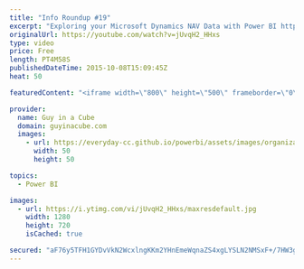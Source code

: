 ```yaml
---
title: "Info Roundup #19"
excerpt: "Exploring your Microsoft Dynamics NAV Data with Power BI http://blogs.msdn.com/b/powerbi/archive/2015/10/07/exploring-your-microsoft-dynamics-nav-data-with-power-bi.aspx  Power BI Weekly Service Update http://blogs.msdn.com/b/powerbi/archive/2015/10/06/power-bi-service-weekly-update-10-06.aspx  Sharing"
originalUrl: https://youtube.com/watch?v=jUvqH2_HHxs
type: video
price: Free
length: PT4M58S
publishedDateTime: 2015-10-08T15:09:45Z
heat: 50

featuredContent: "<iframe width=\"800\" height=\"500\" frameborder=\"0\" src=\"https://www.youtube.com/embed/jUvqH2_HHxs\" allow=\"accelerometer; autoplay; encrypted-media; gyroscope; picture-in-picture\" allowfullscreen></iframe>"

provider:
  name: Guy in a Cube
  domain: guyinacube.com
  images:
    - url: https://everyday-cc.github.io/powerbi/assets/images/organizations/guyinacube.com-50x50.jpg
      width: 50
      height: 50

topics:
  - Power BI

images:
  - url: https://i.ytimg.com/vi/jUvqH2_HHxs/maxresdefault.jpg
    width: 1280
    height: 720
    isCached: true

secured: "aF76y5TFH1GYDvVkN2WcxlngKKm2YHnEmeWqnaZS4xgLYSLN2NMSxF+/7HW3gw1WIe7lMZDf5eQUS5qgoYMVgFsakFyJBwUUCjLnJkgJU8YMAbLnj8IaATq8Ay3z2Ab29srG2c9VgHlwMSMD92tXCnUjQb99Nhuq6PpZL2BZ8XLGIkHEmjbXwrCVn3KfQ1soGvs3oHgBoElApyqJMJfgYKLHWpPSuw9EeHCKNJZVq6EbvwG2rfpR9lvpCN5S3f23SKoOoeJfHwm1v6bKeMfsbhYPWl/XhOKRE10ANJlyHyEaW7m0ThPOYw/2xFnAY6i9ji3oC5nJ6yE5yiB0bV441K0rDGR0yQaeS8+7+VlVS06NIVGDogLJUI8JXcE+O8Bipi/bqNHuEHFc6hybNahyrMCm53cICjanLnFpLzKY8oY=;N6sCe71EbTAkt+CZHS99Wg=="
---
```


